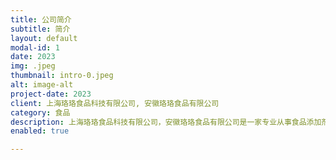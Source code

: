 ```yaml
---
title: 公司简介
subtitle: 简介
layout: default
modal-id: 1
date: 2023
img: .jpeg
thumbnail: intro-0.jpeg
alt: image-alt
project-date: 2023
client: 上海珞珞食品科技有限公司, 安徽珞珞食品有限公司
category: 食品
description: 上海珞珞食品科技有限公司，安徽珞珞食品有限公司是一家专业从事食品添加剂、复配食品添加剂生产、销售，及食品科技领域内技术开发的民营企业。深耕行业20年，不断提升产品性能，开发多元化产品，致力服务于市场、满足客户需求。公司成立以来，秉承客户至上、诚信为本的原则，愿与您携手合作，共创美好未来。 主要产品:葡萄糖酸- 8-内醋(豆腐王)、葡萄糖酸溶液、钠钙、亚铁等酸盐系列产品、复配消泡剂、复配稳定凝固剂、复配膨松剂、复配淀粉糖。
enabled: true

---
```

